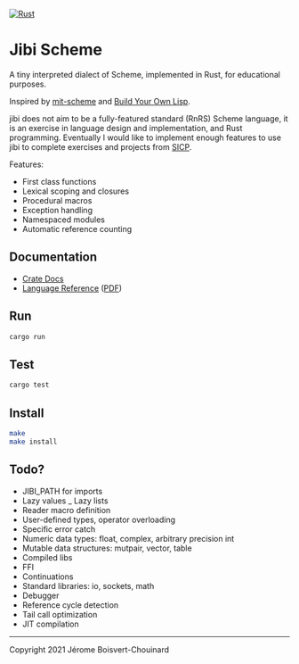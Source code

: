 [![Rust](https://github.com/jbchouinard/jblisp2/actions/workflows/rust.yml/badge.svg)](https://github.com/jbchouinard/jblisp2/actions/workflows/rust.yml)
# Jibi Scheme

A tiny interpreted dialect of Scheme, implemented in Rust, for educational purposes.

Inspired by [mit-scheme](https://www.gnu.org/software/mit-scheme/) and
[Build Your Own Lisp](http://www.buildyourownlisp.com/).

jibi does not aim to be a fully-featured standard (RnRS) Scheme language,
it is an exercise in language design and implementation, and Rust programming.
Eventually I would like to implement enough features to use jibi to complete
exercises and projects from [SICP](https://mitpress.mit.edu/sites/default/files/sicp/index.html).

Features:
- First class functions
- Lexical scoping and closures
- Procedural macros
- Exception handling
- Namespaced modules
- Automatic reference counting

## Documentation
- [Crate Docs](https://jbchouinard.github.io/jibi/crate/jibi/index.html)
- [Language Reference](https://jbchouinard.github.io/jibi/index.html)
  ([PDF](https://jbchouinard.github.io/jibi/Jibi%20Scheme%20Manual.pdf))

## Run
```bash
cargo run
```

## Test
```bash
cargo test
```

## Install
```bash
make
make install
```

## Todo?
- JIBI_PATH for imports
- Lazy values
_ Lazy lists
- Reader macro definition
- User-defined types, operator overloading
- Specific error catch
- Numeric data types: float, complex, arbitrary precision int
- Mutable data structures: mutpair, vector, table
- Compiled libs
- FFI
- Continuations
- Standard libraries: io, sockets, math
- Debugger
- Reference cycle detection
- Tail call optimization
- JIT compilation

---

Copyright 2021 Jérome Boisvert-Chouinard
